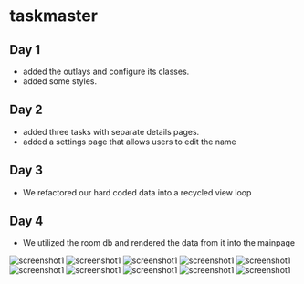 # taskmaster


## Day 1

* added the outlays and configure its classes.
* added some styles.




## Day 2

* added three tasks with separate details pages.
* added a settings page that allows users to edit the name

## Day 3

* We refactored our hard coded data into a recycled view loop



## Day 4

* We utilized the room db and rendered the data from it into the mainpage

![screenshot1](screenshots/Screenshot_1637348169.png)
![screenshot1](screenshots/Screenshot_1637348178.png)
![screenshot1](screenshots/Screenshot_16373481788.png)
![screenshot1](screenshots/Screenshot_1637348195.png)
![screenshot1](screenshots/Screenshot_1637416178.png)
![screenshot1](screenshots/Screenshot_1637419696.png)
![screenshot1](screenshots/Screenshot_1637419707.png)
![screenshot1](screenshots/Screenshot_1637419721.png)
![screenshot1](screenshots/Screenshot_1637419728.png)
![screenshot1](screenshots/Screenshot_1637419736.png)